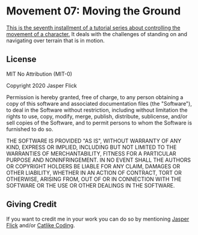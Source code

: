 # Movement 07: Moving the Ground

[This is the seventh installment of a tutorial series about controlling the movement of a character.](https://catlikecoding.com/unity/tutorials/movement/moving-the-ground/) It deals with the challenges of standing on and navigating over terrain that is in motion.

## License

MIT No Attribution (MIT-0)

Copyright 2020 Jasper Flick
						
Permission is hereby granted, free of charge, to any person obtaining a copy of this software and associated documentation files (the "Software"), to deal in the Software without restriction, including without limitation the rights to use, copy, modify, merge, publish, distribute, sublicense, and/or sell copies of the Software, and to permit persons to whom the Software is furnished to do so.
						
THE SOFTWARE IS PROVIDED "AS IS", WITHOUT WARRANTY OF ANY KIND, EXPRESS OR IMPLIED, INCLUDING BUT NOT LIMITED TO THE WARRANTIES OF MERCHANTABILITY, FITNESS FOR A PARTICULAR PURPOSE AND NONINFRINGEMENT. IN NO EVENT SHALL THE AUTHORS OR COPYRIGHT HOLDERS BE LIABLE FOR ANY CLAIM, DAMAGES OR OTHER LIABILITY, WHETHER IN AN ACTION OF CONTRACT, TORT OR OTHERWISE, ARISING FROM, OUT OF OR IN CONNECTION WITH THE SOFTWARE OR THE USE OR OTHER DEALINGS IN THE SOFTWARE.

## Giving Credit

If you want to credit me in your work you can do so by mentioning [Jasper Flick](https://catlikecoding.com/jasper-flick/) and/or [Catlike Coding](https://catlikecoding.com).
